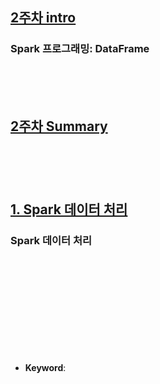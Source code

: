 ## <u>2주차 intro</u>

### Spark 프로그래밍: DataFrame

<br>
<br>
<br>

## <u>2주차 Summary</u>

###

<br>
<br>
<br>

## <u>1. Spark 데이터 처리</u>

### Spark 데이터 처리

<br>
<br>
<br>

<br>
<br>
<br>
<br>
<br>
<br>

- **Keyword**:

<br>
<br>
<br>
<br>
<br>
<br>
